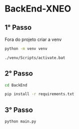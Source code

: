 # BackEnd-XNEO


## 1° Passo

Fora do projeto criar a venv

```sh
python -m venv venv
```

```sh
./venv/Scripts/activate.bat
```

## 2° Passo

```sh
cd BackEnd
```
```sh
pip install -r requirements.txt
```

## 3° Passo

```sh
python main.py
```

